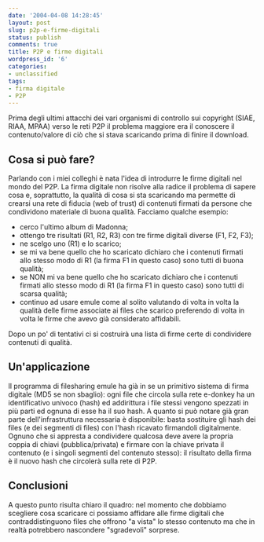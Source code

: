 ```yaml
---
date: '2004-04-08 14:28:45'
layout: post
slug: p2p-e-firme-digitali
status: publish
comments: true
title: P2P e firme digitali
wordpress_id: '6'
categories:
- unclassified
tags:
- firma digitale
- P2P
---
```

Prima degli ultimi attacchi dei vari organismi di controllo sui copyright (SIAE, RIAA, MPAA) verso le reti P2P il problema maggiore era il conoscere il contenuto/valore di ciò che si stava scaricando prima di finire il download.

## Cosa si può fare?

Parlando con i miei colleghi è nata l'idea di introdurre le firme digitali nel mondo del P2P. La firma digitale non risolve alla radice il problema di sapere cosa e, soprattutto, la qualità di cosa si sta scaricando ma permette di crearsi una rete di fiducia (web of trust) di contenuti firmati da persone che condividono materiale di buona qualità.
Facciamo qualche esempio:
* cerco l'ultimo album di Madonna;
* ottengo tre risultati (R1, R2, R3) con tre firme digitali diverse (F1, F2, F3);
* ne scelgo uno (R1) e lo scarico;
* se mi va bene quello che ho scaricato dichiaro che i contenuti firmati allo stesso modo di R1 (la firma F1 in questo caso) sono tutti di buona qualità;
* se NON mi va bene quello che ho scaricato dichiaro che i contenuti firmati allo stesso modo di R1 (la firma F1 in questo caso) sono tutti di scarsa qualità;
* continuo ad usare emule come al solito valutando di volta in volta la qualità delle firme associate ai files che scarico preferendo di volta in volta le firme che avevo già considerato affidabili.

Dopo un po' di tentativi ci si costruirà una lista di firme certe di condividere contenuti di qualità.

## Un'applicazione

Il programma di filesharing emule ha già in se un primitivo sistema di firma digitale (MD5 se non sbaglio): ogni file che circola sulla rete e-donkey ha un identificativo univoco (hash) ed addirittura i file stessi vengono spezzati in più parti ed ognuna di esse ha il suo hash.
A quanto si può notare già gran parte dell'infrastruttura necessaria è disponibile: basta sostituire gli hash dei files (e dei segmenti di files) con l'hash ricavato firmandoli digitalmente. Ognuno che si appresta a condividere qualcosa deve avere la propria coppia di chiavi (pubblica/privata) e firmare con la chiave privata il contenuto (e i singoli segmenti del contenuto stesso): il risultato della firma è il nuovo hash che circolerà sulla rete di P2P.

## Conclusioni

A questo punto risulta chiaro il quadro: nel momento che dobbiamo scegliere cosa scaricare ci possiamo affidare alle firme digitali che contraddistinguono files che offrono "a vista" lo stesso contenuto ma che in realtà potrebbero nascondere "sgradevoli" sorprese.